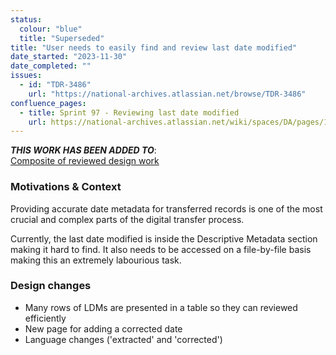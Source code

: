 ```yaml
---
status:
  colour: "blue"
  title: "Superseded"
title: "User needs to easily find and review last date modified"
date_started: "2023-11-30"
date_completed: ""
issues:
  - id: "TDR-3486"
    url: "https://national-archives.atlassian.net/browse/TDR-3486"
confluence_pages:
  - title: Sprint 97 - Reviewing last date modified
    url: https://national-archives.atlassian.net/wiki/spaces/DA/pages/168099926/Sprint+97+-+Reviewing+last+date+modified
---
```


_**THIS WORK HAS BEEN ADDED TO**_:<br>
[Composite of reviewed design work](/prototype-version/7)

### Motivations & Context

Providing accurate date metadata for transferred records is one of the most crucial and complex parts of the digital transfer process. 

Currently, the last date modified is inside the Descriptive Metadata section making it hard to find. It also needs to be accessed on a file-by-file basis making this an extremely labourious task.

### Design changes

- Many rows of LDMs are presented in a table so they can reviewed efficiently
- New page for adding a corrected date
- Language changes ('extracted' and 'corrected')
